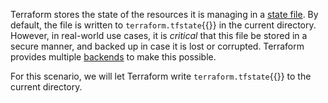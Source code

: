 Terraform stores the state of the resources it is managing in a
[state file](https://terraform.io/language/state). By default, the
file is written to `terraform.tfstate`{{}} in the current directory. However, in
real-world use cases, it is *critical* that this file be stored in a secure
manner, and backed up in case it is lost or corrupted. Terraform provides 
multiple [backends](https://terraform.io/language/settings/backends) to
make this possible.

For this scenario, we will let Terraform write `terraform.tfstate`{{}} to the
current directory.
